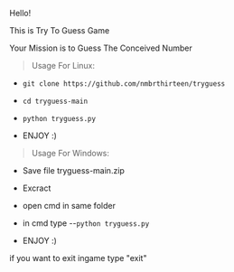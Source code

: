 Hello!

This is Try To Guess Game

Your Mission is to Guess The Conceived Number

> Usage For Linux:
  - ```git clone https://github.com/nmbrthirteen/tryguess```
  - ```cd tryguess-main```
  - ```python tryguess.py```
  
  - ENJOY  :)
    
> Usage For Windows:
  - Save file tryguess-main.zip
  - Excract
  - open cmd in same folder
  - in cmd type --```python tryguess.py```
  
  - ENJOY  :)
  
if you want to exit ingame type "exit"
